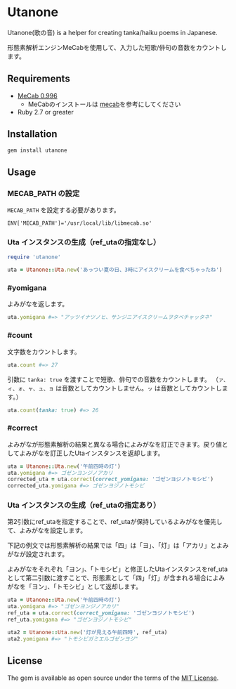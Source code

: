 # Utanone

Utanone(歌の音) is a helper for creating tanka/haiku poems in Japanese.

形態素解析エンジンMeCabを使用して、入力した短歌/俳句の音数をカウントします。

## Requirements
- [MeCab 0.996](http://taku910.github.io/mecab/)
  - MeCabのインストールは [mecab](https://github.com/markburns/mecab)を参考にしてください
- Ruby 2.7 or greater

## Installation

```ruby
gem install utanone
```

## Usage
### MECAB_PATH の設定
`MECAB_PATH` を設定する必要があります。

```
ENV['MECAB_PATH']='/usr/local/lib/libmecab.so'
```

### Uta インスタンスの生成（ref_utaの指定なし）

```ruby
require 'utanone'

uta = Utanone::Uta.new('あっつい夏の日、3時にアイスクリームを食べちゃったね')
```

### #yomigana

よみがなを返します。
```ruby
uta.yomigana #=> "アッツイナツノヒ、サンジニアイスクリームヲタベチャッタネ"
```

### #count

文字数をカウントします。

```ruby
uta.count #=> 27
```

引数に `tanka: true` を渡すことで短歌、俳句での音数をカウントします。
（`ァ、ィ、ォ、ャ、ュ、ョ` は音数としてカウントしません。`ッ` は音数としてカウントします。）

```ruby
uta.count(tanka: true) #=> 26
```

### #correct
よみがなが形態素解析の結果と異なる場合によみがなを訂正できます。戻り値としてよみがなを訂正したUtaインスタンスを返却します。

```ruby
uta = Utanone::Uta.new('午前四時の灯')
uta.yomigana #=> ゴゼンヨンジノアカリ
corrected_uta = uta.correct(correct_yomigana: 'ゴゼンヨジノトモシビ')
corrected_uta.yomigana #=> ゴゼンヨジノトモシビ
```

### Uta インスタンスの生成（ref_utaの指定あり）
第2引数にref_utaを指定することで、ref_utaが保持しているよみがなを優先して、よみがなを設定します。

下記の例文では形態素解析の結果では「四」は「ヨ」、「灯」は「アカリ」とよみがなが設定されます。

よみがなをそれぞれ「ヨン」、「トモシビ」と修正したUtaインスタンスをref_utaとして第二引数に渡すことで、形態素として「四」「灯」が含まれる場合によみがなを「ヨン」、「トモシビ」として返却します。

```ruby
uta = Utanone::Uta.new('午前四時の灯')
uta.yomigana #=> "ゴゼンヨンジノアカリ"
ref_uta = uta.correct(correct_yomigana: 'ゴゼンヨジノトモシビ')
ref_uta.yomigana #=> "ゴゼンヨジノトモシビ"

uta2 = Utanone::Uta.new('灯が見える午前四時', ref_uta)
uta2.yomigana #=> "トモシビガミエルゴゼンヨジ"
```

## License

The gem is available as open source under the terms of the [MIT License](https://opensource.org/licenses/MIT).
